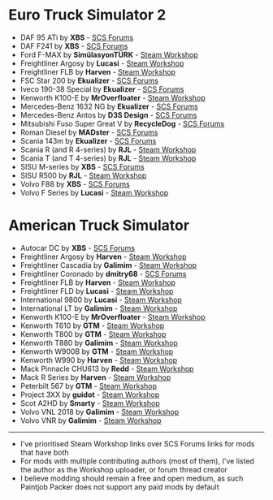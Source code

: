 # Euro Truck Simulator 2

* DAF 95 ATi by **XBS** - [SCS Forums](https://forum.scssoft.com/viewtopic.php?f=35&t=268236)
* DAF F241 by **XBS** - [SCS Forums](https://forum.scssoft.com/viewtopic.php?f=35&t=264917)
* Ford F-MAX by **SimülasyonTÜRK** - [Steam Workshop](https://steamcommunity.com/sharedfiles/filedetails/?id=1915802227)
* Freightliner Argosy by **Lucasi** - [Steam Workshop](https://steamcommunity.com/sharedfiles/filedetails/?id=882966056)
* Freightliner FLB by **Harven** - [Steam Workshop](https://steamcommunity.com/sharedfiles/filedetails/?id=867655192)
* FSC Star 200 by **Ekualizer** - [SCS Forums](https://forum.scssoft.com/viewtopic.php?f=35&t=142863)
* Iveco 190-38 Special by **Ekualizer** - [SCS Forums](https://forum.scssoft.com/viewtopic.php?f=35&t=251626)
* Kenworth K100-E by **MrOverfloater** - [Steam Workshop](https://steamcommunity.com/sharedfiles/filedetails/?id=1814887717)
* Mercedes-Benz 1632 NG by **Ekualizer** - [SCS Forums](https://forum.scssoft.com/viewtopic.php?f=35&t=171463)
* Mercedes-Benz Antos by **D3S Design** - [SCS Forums](https://forum.scssoft.com/viewtopic.php?f=35&t=158237)
* Mitsubishi Fuso Super Great V by **RecycleDog** - [SCS Forums](https://forum.scssoft.com/viewtopic.php?f=35&t=246380)
* Roman Diesel by **MADster** - [SCS Forums](https://forum.scssoft.com/viewtopic.php?f=35&t=251801)
* Scania 143m by **Ekualizer** - [SCS Forums](https://forum.scssoft.com/viewtopic.php?f=35&t=187840)
* Scania R (and R 4-series) by **RJL** - [Steam Workshop](https://steamcommunity.com/sharedfiles/filedetails/?id=1233285693)
* Scania T (and T 4-series) by **RJL** - [Steam Workshop](https://steamcommunity.com/sharedfiles/filedetails/?id=1233343065)
* SISU M-series by **XBS** - [SCS Forums](https://forum.scssoft.com/viewtopic.php?f=35&t=257924)
* SISU R500 by **RJL** - [Steam Workshop](https://steamcommunity.com/sharedfiles/filedetails/?id=647637188)
* Volvo F88 by **XBS** - [SCS Forums](https://forum.scssoft.com/viewtopic.php?f=35&t=253258)
* Volvo F Series by **Lucasi** - [Steam Workshop](https://steamcommunity.com/sharedfiles/filedetails/?id=1131584022)

# American Truck Simulator

* Autocar DC by **XBS** - [SCS Forums](https://forum.scssoft.com/viewtopic.php?f=207&t=275163)
* Freightliner Argosy by **Harven** - [Steam Workshop](https://steamcommunity.com/sharedfiles/filedetails/?id=882898189)
* Freightliner Cascadia by **Galimim** - [Steam Workshop](https://steamcommunity.com/sharedfiles/filedetails/?id=1836590955)
* Freightliner Coronado by **dmitry68** - [SCS Forums](https://forum.scssoft.com/viewtopic.php?f=207&t=205243)
* Freightliner FLB by **Harven** - [Steam Workshop](https://steamcommunity.com/sharedfiles/filedetails/?id=867643690)
* Freightliner FLD by **Lucasi** - [Steam Workshop](https://steamcommunity.com/sharedfiles/filedetails/?id=1322705595)
* International 9800 by **Lucasi** - [Steam Workshop](https://steamcommunity.com/sharedfiles/filedetails/?id=1322663266)
* International LT by **Galimim** - [Steam Workshop](https://steamcommunity.com/sharedfiles/filedetails/?id=1832865824)
* Kenworth K100-E by **MrOverfloater** - [Steam Workshop](https://steamcommunity.com/sharedfiles/filedetails/?id=1815959194)
* Kenworth T610 by **GTM** - [Steam Workshop](https://steamcommunity.com/sharedfiles/filedetails/?id=1305493186)
* Kenworth T800 by **GTM** - [Steam Workshop](https://steamcommunity.com/sharedfiles/filedetails/?id=1387205658)
* Kenworth T880 by **Galimim** - [Steam Workshop](https://steamcommunity.com/sharedfiles/filedetails/?id=1896118879)
* Kenworth W900B by **GTM** - [Steam Workshop](https://steamcommunity.com/sharedfiles/filedetails/?id=1378683697)
* Kenworth W990 by **Harven** - [Steam Workshop](https://steamcommunity.com/sharedfiles/filedetails/?id=1781104022)
* Mack Pinnacle CHU613 by **Redd** - [Steam Workshop](https://steamcommunity.com/workshop/filedetails/?id=1943894280)
* Mack R Series by **Harven** - [Steam Workshop](https://steamcommunity.com/sharedfiles/filedetails/?id=1463066263)
* Peterbilt 567 by **GTM** - [Steam Workshop](https://steamcommunity.com/sharedfiles/filedetails/?id=1410475763)
* Project 3XX by **guidot** - [Steam Workshop](https://steamcommunity.com/sharedfiles/filedetails/?id=1835092596)
* Scot A2HD by **Smarty** - [Steam Workshop](https://steamcommunity.com/sharedfiles/filedetails/?id=661658019)
* Volvo VNL 2018 by **Galimim** - [Steam Workshop](https://steamcommunity.com/sharedfiles/filedetails/?id=1832939055)
* Volvo VNR by **Galimim** - [Steam Workshop](https://steamcommunity.com/sharedfiles/filedetails/?id=1833428947)

---

* I've prioritised Steam Workshop links over SCS Forums links for mods that have both
* For mods with multiple contributing authors (most of them), I've listed the author as the Workshop uploader, or forum thread creator
* I believe modding should remain a free and open medium, as such Paintjob Packer does not support any paid mods by default
